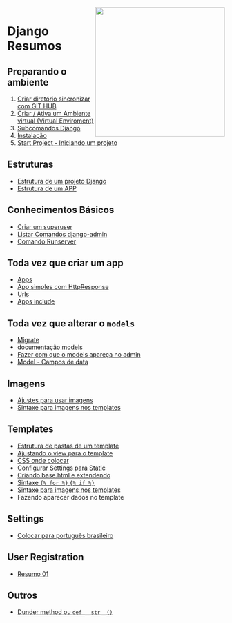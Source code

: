 <img src="https://www.djangoproject.com/m/img/logos/django-logo-negative.png" align="right" width="300px">


# Django Resumos

## Preparando o ambiente
1. <a href="https://github.com/andrenevares/andrenevares/blob/master/python/Django/tuts/sincronizar_com_git.md" target="_blank">Criar diretório sincronizar com GIT HUB</a>
2. [Criar / Ativa um Ambiente virtual (Virtual Enviroment)](https://github.com/andrenevares/andrenevares/blob/master/python/Django/tuts/virtual_env_criar_ativar.md)
3. [Subcomandos Django](https://github.com/andrenevares/andrenevares/blob/master/python/Django/tuts/subcomandos.md)
4. [Instalação](https://github.com/andrenevares/andrenevares/blob/master/python/Django/tuts/instalando_django.md)
5. [Start Project - Iniciando um projeto](https://github.com/andrenevares/andrenevares/blob/master/python/Django/tuts/iniciando-projeto-django.md)

## Estruturas
- [Estrutura de um projeto Django](https://github.com/andrenevares/andrenevares/blob/master/python/Django/tuts/estrutura-projeto-django..md)
- [Estrutura de um APP](https://github.com/andrenevares/andrenevares/blob/master/python/Django/tuts/apps_estrutura.md)

## Conhecimentos Básicos
- [Criar um superuser](https://github.com/andrenevares/andrenevares/blob/master/python/Django/tuts/superuser_criar.md)
- [Listar Comandos django-admin](https://github.com/andrenevares/andrenevares/blob/master/python/Django/tuts/comandos-admin.md)
- [Comando Runserver](https://github.com/andrenevares/andrenevares/blob/master/python/Django/tuts/comando-runserver.md)

## Toda vez que criar um app
- [Apps](https://github.com/andrenevares/andrenevares/blob/master/python/Django/tuts/apps.md)
- [App simples com HttpResponse](https://github.com/andrenevares/andrenevares/blob/master/python/Django/tuts/app_com_http_response.md)
- [Urls](https://github.com/andrenevares/andrenevares/blob/master/python/Django/tuts/urls.md)
- [Apps include](https://github.com/andrenevares/andrenevares/blob/master/python/Django/tuts/apps_INCLUDE.md)

## Toda vez que alterar o ```models```
- [Migrate](https://github.com/andrenevares/andrenevares/blob/master/python/Django/tuts/migrate_padrao.md)
- [documentação models](https://docs.djangoproject.com/en/3.0/ref/models/fields/#field-types)
- [Fazer com que o models apareça no admin](https://github.com/andrenevares/andrenevares/blob/master/python/Django/tuts/fazer_aparecer_no_backend.md)
- [Model - Campos de data](https://github.com/andrenevares/andrenevares/blob/master/python/Django/tuts/models_DATAS.md)

## Imagens
- [Ajustes para usar imagens](https://github.com/andrenevares/andrenevares/blob/master/python/Django/tuts/imagem_ajustes.md)
- [Sintaxe para imagens nos templates](https://github.com/andrenevares/andrenevares/blob/master/python/Django/tuts/template_imagem_sintaxe.md)

## Templates
- [Estrutura de pastas de um template](https://github.com/andrenevares/andrenevares/blob/master/python/Django/tuts/estrutura_template.md)
- [Ajustando o view para o template](https://github.com/andrenevares/andrenevares/blob/master/python/Django/tuts/views_resumo.md)
- [CSS onde colocar](https://github.com/andrenevares/andrenevares/blob/master/python/Django/tuts/css_onde_colocar.md)
- [Configurar Settings para Static](https://github.com/andrenevares/andrenevares/blob/master/python/Django/tuts/settings_staticConfig.md)
- [Criando base.html e extendendo](https://github.com/andrenevares/andrenevares/blob/master/python/Django/tuts/template_base_extends.md)
- [Sintaxe ```{% for %}``` ```{% if %}``` ](https://github.com/andrenevares/andrenevares/blob/master/python/Django/tuts/for_if.md)
- [Sintaxe para imagens nos templates](https://github.com/andrenevares/andrenevares/blob/master/python/Django/tuts/template_imagem_sintaxe.md)
- Fazendo aparecer dados no template

## Settings
- [Colocar para português brasileiro](https://github.com/andrenevares/andrenevares/blob/master/python/Django/tuts/lingua_PORTUGUES.md)


## User Registration
- [Resumo 01](https://github.com/andrenevares/andrenevares/blob/master/python/Django/tuts/user_registration.md)

## Outros
- [Dunder method ou ```def __str__()```](https://github.com/andrenevares/andrenevares/blob/master/python/Django/tuts/def__str__.md)

